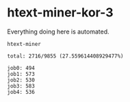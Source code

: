 # htext-miner-kor-3

Everything doing here is automated.

```
htext-miner

total: 2716/9855 (27.559614408929477%)

job0: 494
job1: 573
job2: 530
job3: 583
job4: 536
```